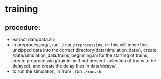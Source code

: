 # training

## procedure:
* extract data/data.zip
* in preprocessing/ , run `./run_preprocessing.sh`: this will move the unzipped data into the correct directory(data/simulation_data/), create /data/simulation_data/trains_beginning.ini for the starting of trains, create preprocessing/trainIni.in if not present (selection of trains to be delayed), and create the delay files in data/delays/
* to run the simulation, in /run/ , run `./run.sh`
